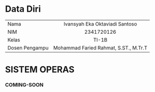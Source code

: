 # Data Diri
|         |              |   
| ------------- |:-------------:| 
|   Nama     | Ivansyah Eka Oktaviadi Santoso  | 
|   NIM      |       2341720126      |   
|   Kelas    | TI-1B      |   
|  Dosen Pengampu | Mohammad Faried Rahmat, S.ST., M.Tr.T |

# SISTEM OPERAS 
### COMING-SOON

